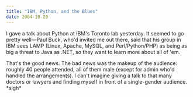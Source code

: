 ```yaml
---
title: "IBM, Python, and the Blues"
date: 2004-10-20
---
```

<p>I gave a talk about Python at IBM's Toronto lab yesterday.  It seemed to go pretty well—Paul Buck, who'd invited me out there, said that his group in IBM sees LAMP (Linux, Apache, MySQL, and Perl/Python/PHP) as being as big a threat to Java as .NET, so they want to learn more about all of 'em.</p>

<p>That's the good news.  The bad news was the makeup of the audience: roughly 40 people attended, all of them male (except for admin who'd handled the arrangements).  I can't imagine giving a talk to that many doctors or lawyers and finding myself in front of a single-gender audience. *sigh*</p>
